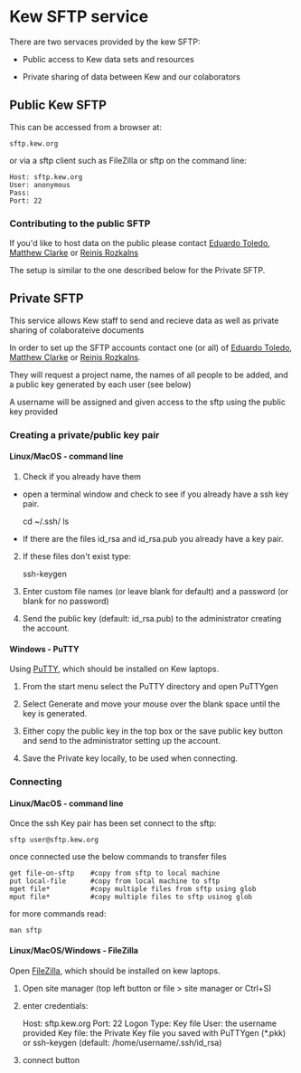 # Kew SFTP service 

There are two servaces provided by the kew SFTP:

- Public access to Kew data sets and resources

- Private sharing of data between Kew and our colaborators

## Public Kew SFTP

This can be accessed from a browser at:

	sftp.kew.org

or via a sftp client such as FileZilla or sftp on the command line:

	Host: sftp.kew.org
	User: anonymous
	Pass: 
    Port: 22

### Contributing to the public SFTP

If you'd like to host data on the public please contact [Eduardo Toledo](e.toledo@kew.org), [Matthew Clarke](m.clarke@kew.org) or  [Reinis Rozkalns](r.rozkalns@kew.org)

The setup is similar to the one described below for the Private SFTP.

## Private SFTP

This service allows Kew staff to send and recieve data as well as private sharing of colaborateive documents

In order to set up the SFTP accounts contact one (or all) of [Eduardo Toledo](e.toledo@kew.org), [Matthew Clarke](m.clarke@kew.org) or  [Reinis Rozkalns](r.rozkalns@kew.org).

They will request a project name, the names of all people to be added, and a public key generated by each user (see below)

A username will be assigned and given access to the sftp using the public key provided


### Creating a private/public key pair

#### Linux/MacOS - command line

1. Check if you already have them
- open a terminal window and check to see if you already have a ssh key pair.

	cd ~/.ssh/
	ls

- If there are the files id\_rsa and id\_rsa.pub you already have a key pair. 

2. If these files don't exist type:

	ssh-keygen

3. Enter custom file names (or leave blank for default) and a password (or blank for no password)

4. Send the public key (default: id\_rsa.pub) to the administrator creating the account.

#### Windows - PuTTY
Using [PuTTY](https://www.chiark.greenend.org.uk/~sgtatham/putty/latest.html), which should be installed on Kew laptops.

1. From the start menu select the PuTTY directory and open PuTTYgen

2. Select Generate and move your mouse over the blank space until the key is generated. 

3. Either copy the public key in the top box or the save public key button and send to the administrator setting up the account.

4. Save the Private key locally, to be used when connecting.


### Connecting

#### Linux/MacOS - command line
Once the ssh Key pair has been set connect to the sftp:

	sftp user@sftp.kew.org

once connected use the below commands to transfer files

	get file-on-sftp	#copy from sftp to local machine
	put local-file 		#copy from local machine to sftp
	mget file*  		#copy multiple files from sftp using glob
	mput file*			#copy multiple files to sftp usinog glob

for more commands read:
	
	man sftp
	
#### Linux/MacOS/Windows - FileZilla
Open [FileZilla](https://filezilla-project.org/download.php?platform=win64), which should be installed on kew laptops.

1. Open site manager (top left button or file > site manager or Ctrl+S)

2. enter credentials:

	Host: sftp.kew.org
	Port: 22
	Logon Type: Key file
	User: the username provided
	Key file: the Private Key file you saved with PuTTYgen (*.pkk) or ssh-keygen (default: /home/username/.ssh/id\_rsa)

3. connect button


